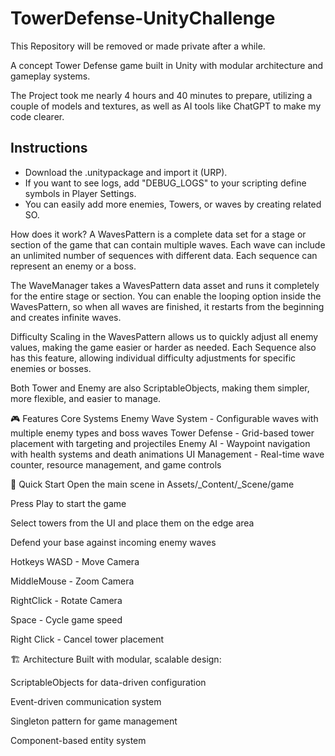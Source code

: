 # TowerDefense-UnityChallenge
This Repository will be removed or made private after a while.

A concept Tower Defense game built in Unity with modular architecture and gameplay systems.

The Project took me nearly 4 hours and 40 minutes to prepare, utilizing a couple of models and textures, as well as AI tools like ChatGPT to make my code clearer.

## Instructions
- Download the .unitypackage and import it (URP).
- If you want to see logs, add "DEBUG_LOGS" to your scripting define symbols in Player Settings.
- You can easily add more enemies, Towers, or waves by creating related SO.

How does it work?
A WavesPattern is a complete data set for a stage or section of the game that can contain multiple waves.
Each wave can include an unlimited number of sequences with different data.
Each sequence can represent an enemy or a boss.

The WaveManager takes a WavesPattern data asset and runs it completely for the entire stage or section.
You can enable the looping option inside the WavesPattern, so when all waves are finished, it restarts from the beginning and creates infinite waves.

Difficulty Scaling in the WavesPattern allows us to quickly adjust all enemy values, making the game easier or harder as needed. Each Sequence also has this feature, allowing individual difficulty adjustments for specific enemies or bosses.

Both Tower and Enemy are also ScriptableObjects, making them simpler, more flexible, and easier to manage.


🎮 Features
Core Systems
Enemy Wave System - Configurable waves with multiple enemy types and boss waves
Tower Defense - Grid-based tower placement with targeting and projectiles
Enemy AI - Waypoint navigation with health systems and death animations
UI Management - Real-time wave counter, resource management, and game controls

🚀 Quick Start
Open the main scene in Assets/_Content/_Scene/game

Press Play to start the game

Select towers from the UI and place them on the edge area

Defend your base against incoming enemy waves

Hotkeys
WASD - Move Camera

MiddleMouse - Zoom Camera

RightClick - Rotate Camera

Space - Cycle game speed

Right Click - Cancel tower placement

🏗️ Architecture
Built with modular, scalable design:

ScriptableObjects for data-driven configuration

Event-driven communication system

Singleton pattern for game management

Component-based entity system
